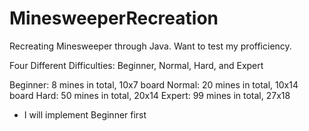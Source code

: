# MinesweeperRecreation
Recreating Minesweeper through Java. Want to test my profficiency. 

Four Different Difficulties: Beginner, Normal, Hard, and Expert

Beginner: 8 mines in total, 10x7 board
Normal: 20 mines in total, 10x14 board
Hard: 50 mines in total, 20x14
Expert: 99 mines in total, 27x18

- I will implement Beginner first
